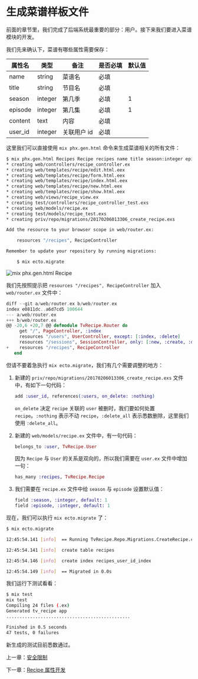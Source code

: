 # 生成菜谱样板文件

前面的章节里，我们完成了后端系统最重要的部分：用户。接下来我们要进入菜谱模块的开发。

我们先来确认下，菜谱有哪些属性需要保存：

属性名|类型|备注|是否必填|默认值
---|---|---|---|---
name|string|菜谱名|必填|
title|string|节目名|必填|
season|integer|第几季|必填|1
episode|integer|第几集|必填|1
content|text|内容|必填|
user_id|integer|关联用户 id|必填|

这里我们可以直接使用 `mix phx.gen.html` 命令来生成菜谱相关的所有文件：

```bash
$ mix phx.gen.html Recipes Recipe recipes name title season:integer episode:integer content:text user_id:references:users
* creating web/controllers/recipe_controller.ex
* creating web/templates/recipe/edit.html.eex
* creating web/templates/recipe/form.html.eex
* creating web/templates/recipe/index.html.eex
* creating web/templates/recipe/new.html.eex
* creating web/templates/recipe/show.html.eex
* creating web/views/recipe_view.ex
* creating test/controllers/recipe_controller_test.exs
* creating web/models/recipe.ex
* creating test/models/recipe_test.exs
* creating priv/repo/migrations/20170206013306_create_recipe.exs

Add the resource to your browser scope in web/router.ex:

    resources "/recipes", RecipeController

Remember to update your repository by running migrations:

    $ mix ecto.migrate
```
![mix phx.gen.html Recipe](/img/07-generate-recipe.png)

我们先按照提示把 `resources "/recipes", RecipeController` 加入 `web/router.ex` 文件中：

```elixir
diff --git a/web/router.ex b/web/router.ex
index e0811dc..a6d7cd5 100644
--- a/web/router.ex
+++ b/web/router.ex
@@ -20,6 +20,7 @@ defmodule TvRecipe.Router do
     get "/", PageController, :index
     resources "/users", UserController, except: [:index, :delete]
     resources "/sessions", SessionController, only: [:new, :create, :delete]
+    resources "/recipes", RecipeController
   end
```

但请不要着急执行 `mix ecto.migrate`，我们有几个需要调整的地方：

1. 新建的 `priv/repo/migrations/20170206013306_create_recipe.exs` 文件中，有如下一句代码：

    ```elixir
    add :user_id, references(:users, on_delete: :nothing)
    ```
    `on_delete` 决定 `recipe` 关联的 `user` 被删时，我们要如何处置 `recipe`。`:nothing` 表示不动 `recipe`，`:delete_all` 表示悉数删除，这里我们使用 `:delete_all`。
2. 新建的 `web/models/recipe.ex` 文件中，有一句代码：

    ```elixir
    belongs_to :user, TvRecipe.User
    ```
    因为 `Recipe` 与 `User` 的关系是双向的，所以我们需要在 `user.ex` 文件中增加一句：
    
    ```elixir
    has_many :recipes, TvRecipe.Recipe
    ```
3. 我们需要在 `recipe.ex` 文件中给 `season` 与 `episode` 设置默认值：

    ```elixir
    field :season, :integer, default: 1
    field :episode, :integer, default: 1
    ```
现在，我们可以执行 `mix ecto.migrate` 了：

```bash
$ mix ecto.migrate

12:45:54.141 [info]  == Running TvRecipe.Repo.Migrations.CreateRecipe.change/0 forward

12:45:54.141 [info]  create table recipes

12:45:54.146 [info]  create index recipes_user_id_index

12:45:54.149 [info]  == Migrated in 0.0s
```
我们运行下测试看看：

```bash
$ mix test
mix test
Compiling 24 files (.ex)
Generated tv_recipe app
...............................................

Finished in 0.5 seconds
47 tests, 0 failures
```
新生成的测试目前悉数通过。


上一章：[安全限制](/06-restrict-access/06-restrict-access.md)

下一章：[Recipe 属性开发](/07-recipe/02-recipe-scheme.md)


